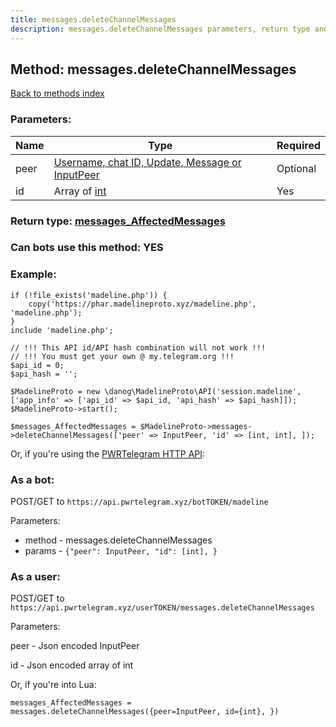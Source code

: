 ```yaml
---
title: messages.deleteChannelMessages
description: messages.deleteChannelMessages parameters, return type and example
---
```

## Method: messages.deleteChannelMessages  
[Back to methods index](index.md)


### Parameters:

| Name     |    Type       | Required |
|----------|---------------|----------|
|peer|[Username, chat ID, Update, Message or InputPeer](../types/InputPeer.md) | Optional|
|id|Array of [int](../types/int.md) | Yes|


### Return type: [messages\_AffectedMessages](../types/messages_AffectedMessages.md)

### Can bots use this method: **YES**


### Example:


```
if (!file_exists('madeline.php')) {
    copy('https://phar.madelineproto.xyz/madeline.php', 'madeline.php');
}
include 'madeline.php';

// !!! This API id/API hash combination will not work !!!
// !!! You must get your own @ my.telegram.org !!!
$api_id = 0;
$api_hash = '';

$MadelineProto = new \danog\MadelineProto\API('session.madeline', ['app_info' => ['api_id' => $api_id, 'api_hash' => $api_hash]]);
$MadelineProto->start();

$messages_AffectedMessages = $MadelineProto->messages->deleteChannelMessages(['peer' => InputPeer, 'id' => [int, int], ]);
```

Or, if you're using the [PWRTelegram HTTP API](https://pwrtelegram.xyz):

### As a bot:

POST/GET to `https://api.pwrtelegram.xyz/botTOKEN/madeline`

Parameters:

* method - messages.deleteChannelMessages
* params - `{"peer": InputPeer, "id": [int], }`



### As a user:

POST/GET to `https://api.pwrtelegram.xyz/userTOKEN/messages.deleteChannelMessages`

Parameters:

peer - Json encoded InputPeer

id - Json encoded  array of int




Or, if you're into Lua:

```
messages_AffectedMessages = messages.deleteChannelMessages({peer=InputPeer, id={int}, })
```

